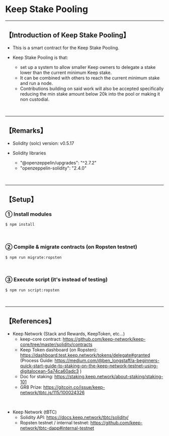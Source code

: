 # Keep Stake Pooling

***
## 【Introduction of Keep Stake Pooling】
- This is a smart contract for the Keep Stake Pooling.
 
- Keep Stake Pooling is that:
  - set up a system to allow smaller Keep owners to delegate a stake lower than the current minimum Keep stake. 
  - It can be combined with others to reach the current minimum stake and run a node. 
  - Contributions building on said work will also be accepted specifically reducing the min stake amount below 20k into the pool or making it non custodial.

&nbsp;

***

## 【Remarks】
- Solidity (solc) version: v0.5.17

- Solidity libraries
  - "@openzeppelin/upgrades": "^2.7.2"
  - "openzeppelin-solidity": "2.4.0"

&nbsp;

***

## 【Setup】
### ① Install modules
```
$ npm install
```

<br>

### ② Compile & migrate contracts (on Ropsten testnet)
```
$ npm run migrate:ropsten
```

<br>

### ③ Execute script (it's instead of testing)
```
$ npm run script:ropsten
```


&nbsp;

***

## 【References】
- Keep Network (Stack and Rewards, KeepToken, etc...)
  - keep-core contract: https://github.com/keep-network/keep-core/tree/master/solidity/contracts
  - Keep Token dashboard (on Ropsten): https://dashboard.test.keep.network/tokens/delegate#granted
    (Process Guide: https://medium.com/@ben_longstaff/a-beginners-quick-start-guide-to-staking-on-the-keep-network-testnet-using-digitalocean-5a74ca60adc3 )
  - Doc for staking: https://staking.keep.network/about-staking/staking-101
  - GR8 Prize: https://gitcoin.co/issue/keep-network/tbtc.js/115/100024326

<br>


- Keep Network (tBTC)
  - Solidity API: https://docs.keep.network/tbtc/solidity/
  - Ropsten testnet / internal testnet: https://github.com/keep-network/tbtc-dapp#internal-testnet
